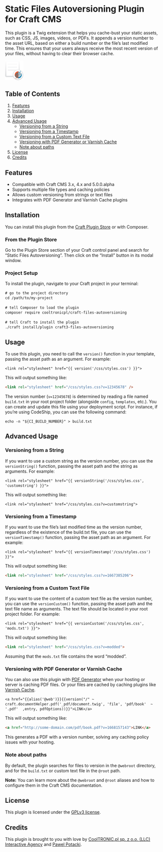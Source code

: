 # Static Files Autoversioning Plugin for Craft CMS

This plugin is a Twig extension that helps you cache-bust your static assets, such as CSS, JS, images, videos, or PDFs. It appends a version number to the asset URL, based on either a build number or the file’s last modified time. This ensures that your users always receive the most recent version of your files, without having to clear their browser cache.

<picture>
  <source srcset="resources/black.png" media="(prefers-color-scheme: light)">
  <source srcset="resources/white.png" media="(prefers-color-scheme: dark)">
  <img alt="Static Files Autoversioning Plugin for Craft CMS" src="resources/white.png" width="60">
</picture>

## Table of Contents

1. [Features](#features)
2. [Installation](#installation)
3. [Usage](#usage)
4. [Advanced Usage](#advanced-usage)
   - [Versioning from a String](#versioning-from-a-string)
   - [Versioning from a Timestamp](#versioning-from-a-timestamp)
   - [Versioning from a Custom Text File](#versioning-from-a-custom-text-file)
   - [Versioning with PDF Generator or Varnish Cache](#versioning-with-pdf-generator-or-varnish-cache)
   - [Note about paths](#note-about-paths)
5. [License](#license)
6. [Credits](#credits)

## Features

- Compatible with Craft CMS 3.x, 4.x and 5.0.0.alpha
- Supports multiple file types and caching policies
- Allows custom versioning from strings or text files
- Integrates with PDF Generator and Varnish Cache plugins

## Installation

You can install this plugin from the [Craft Plugin Store](https://plugins.craftcms.com/craft3-files-autoversioning) or with Composer.

### From the Plugin Store

Go to the Plugin Store section of your Craft control panel and search for “Static Files Autoversioning”. Then click on the “Install” button in its modal window.

### Project Setup

To install the plugin, navigate to your Craft project in your terminal:

```shell
# go to the project directory
cd /path/to/my-project

# tell Composer to load the plugin
composer require cooltronicpl/craft-files-autoversioning

# tell Craft to install the plugin
./craft install/plugin craft3-files-autoversioning
```

## Usage

To use this plugin, you need to call the `version()` function in your template, passing the asset path as an argument. For example:

```twig
<link rel="stylesheet" href="{{ version('/css/styles.css') }}">
```

This will output something like:

```html
<link rel="stylesheet" href="/css/styles.css?v=12345678" />
```

The version number (`v=12345678`) is determined by reading a file named `build.txt` in your root project folder (alongside `config`, `templates`, etc.). You can create and update this file using your deployment script. For instance, if you’re using CodeShip, you can use the following command:

```shell
echo -n "${CI_BUILD_NUMBER}" > build.txt
```

## Advanced Usage

### Versioning from a String
 
If you want to use a custom string as the version number, you can use the `versionString()` function, passing the asset path and the string as arguments. For example:

```twig
<link rel="stylesheet" href="{{ versionString('/css/styles.css', 'customstring') }}">
```

This will output something like:

```
<link rel="stylesheet" href="/css/styles.css?v=customstring">
```

### Versioning from a Timestamp

If you want to use the file’s last modified time as the version number, regardless of the existence of the build.txt file, you can use the `versionTimestamp()` function, passing the asset path as an argument. For example:

```twig
<link rel="stylesheet" href="{{ versionTimestamp('/css/styles.css') }}">
```

This will output something like:

```html
<link rel="stylesheet" href="/css/styles.css?v=1667385206">
```

### Versioning from a Custom Text File

If you want to use the content of a custom text file as the version number, you can use the `versionCustom()` function, passing the asset path and the text file name as arguments. The text file should be located in your root project folder. For example:

```twig
<link rel="stylesheet" href="{{ versionCustom('/css/styles.css', 'mods.txt') }}">
```

This will output something like:

```html
<link rel="stylesheet" href="/css/styles.css?v=modded">

```

Assuming that the `mods.txt` file contains the word “modded”.

### Versioning with PDF Generator or Varnish Cache

You can also use this plugin with [PDF Generator](https://github.com/cooltronicpl/Craft-document-helpers/) when your hosting or server is caching PDF files. Or your files are cached by caching plugins like [Varnish Cache](https://github.com/cooltronicpl/varnishcache/).

```twig
<a href="{{alias('@web')}}{{version("/" ~ craft.documentHelper.pdf('_pdf/document.twig', 'file', 'pdf/book'  ~ '.pdf'  ,entry, pdfOptions))}}">LINK</a>
```

This will output something like:

```html
<a href="http://some-domain.com/pdf/book.pdf?v=1668157143">LINK</a>
```

This generates a PDF with a version number, solving any caching policy issues with your hosting.

### Note about paths

By default, the plugin searches for files to version in the `@webroot` directory, and for the `build.txt` or custom text file in the `@root` path.

**Note:** You can learn more about the `@webroot` and `@root` aliases and how to configure them in the Craft CMS documentation.

## License

This plugin is licensed under the [GPLv3 license](LICENSE.md).

## Credits

This plugin is brought to you with love by  [CoolTRONIC.pl sp. z o.o. (LLC) Interactive Agency](https://cooltronic.pl/) and [Pawel Potacki](https://potacki.com/).

